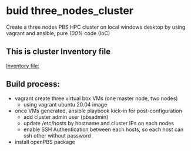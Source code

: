 # buid three_nodes_cluster

Create a three nodes PBS HPC cluster on local windows desktop by using vagrant and ansible, pure *100%* code (IoC)

## This is cluster Inventory file
[Inventory file:](https://github.com/yjun-001/vagrant_ansible_three_nodes_cluster/blob/9637f676be8b0d188f076783c5155ff5d4d6c07b/ansible/inventory/hosts#L8)

## Build process:
- vagrant create three virtual box VMs (one master node, two nodes)
  - using vagrant ubuntu 20.04 image 
- once VMs generated, ansible playbook kick-in for post-configuration
  - add cluster admin user (pbsadmin)
  - update /etc/hosts by hostname and cluster IPs on each nodes
  - enable SSH Authentication between each hosts, so each host can ssh other without password
- install openPBS package



